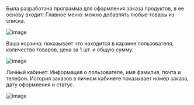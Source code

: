 Была разработана программа для оформления заказа продуктов, в ее основу входит:
Главное меню: можно добавлять любые товары из списка.


![image](https://github.com/user-attachments/assets/2f332ae5-38d7-49ef-9ce9-b51e2246937d)

Ваша корзина: показывает что находится в карзине пользователя, количество товаров, цена за 1 шт. и общую сумму.

![image](https://github.com/user-attachments/assets/ea054c10-6dc8-44f0-8e65-e304b27fa7b6)


Личный кабинет: Информация о пользователе, имя фамилия, почта и телефон.
История заказов в личном кабинете показывает номер заказа, дату оформления и статус.

![image](https://github.com/user-attachments/assets/90853baa-6ed2-46e3-aafd-dce9170cfb04)

